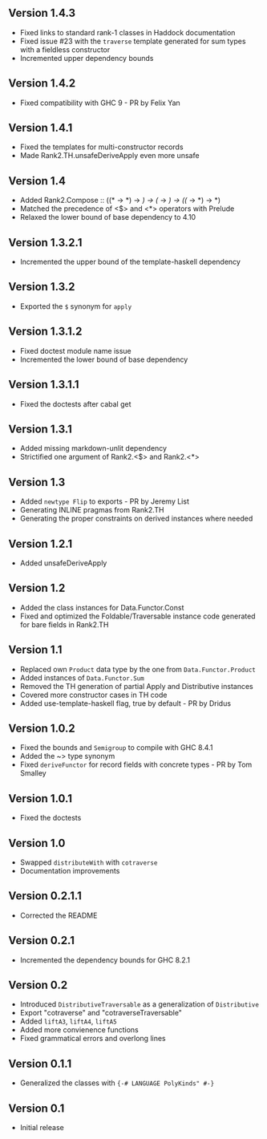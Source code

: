 Version 1.4.3
---------------
* Fixed links to standard rank-1 classes in Haddock documentation
* Fixed issue #23 with the `traverse` template generated for sum types with a fieldless constructor
* Incremented upper dependency bounds

Version 1.4.2
---------------
* Fixed compatibility with GHC 9 - PR by Felix Yan

Version 1.4.1
---------------
* Fixed the templates for multi-constructor records
* Made Rank2.TH.unsafeDeriveApply even more unsafe

Version 1.4
---------------
* Added Rank2.Compose :: ((* -> *) -> *) -> (* -> *) -> ((* -> *) -> *)
* Matched the precedence of <$> and <*> operators with Prelude
* Relaxed the lower bound of base dependency to 4.10

Version 1.3.2.1
---------------
* Incremented the upper bound of the template-haskell dependency

Version 1.3.2
---------------
* Exported the `$` synonym for `apply`

Version 1.3.1.2
---------------
* Fixed doctest module name issue
* Incremented the lower bound of base dependency

Version 1.3.1.1
---------------
* Fixed the doctests after cabal get

Version 1.3.1
---------------
* Added missing markdown-unlit dependency
* Strictified one argument of Rank2.<$> and Rank2.<*>

Version 1.3
---------------
* Added `newtype Flip` to exports - PR by Jeremy List
* Generating INLINE pragmas from Rank2.TH
* Generating the proper constraints on derived instances where needed

Version 1.2.1
---------------
* Added unsafeDeriveApply

Version 1.2
---------------
* Added the class instances for Data.Functor.Const
* Fixed and optimized the Foldable/Traversable instance code generated for bare fields in Rank2.TH

Version 1.1
---------------
* Replaced own `Product` data type by the one from `Data.Functor.Product`
* Added instances of `Data.Functor.Sum`
* Removed the TH generation of partial Apply and Distributive instances
* Covered more constructor cases in TH code
* Added use-template-haskell flag, true by default - PR by Dridus

Version 1.0.2
---------------
* Fixed the bounds and `Semigroup` to compile with GHC 8.4.1
* Added the ~> type synonym
* Fixed `deriveFunctor` for record fields with concrete types - PR by Tom Smalley

Version 1.0.1
---------------
* Fixed the doctests

Version 1.0
---------------
* Swapped `distributeWith` with `cotraverse`
* Documentation improvements

Version 0.2.1.1
---------------
* Corrected the README

Version 0.2.1
---------------
* Incremented the dependency bounds for GHC 8.2.1

Version 0.2
---------------
* Introduced `DistributiveTraversable` as a generalization of `Distributive`
* Export "cotraverse" and "cotraverseTraversable"
* Added `liftA3`, `liftA4`, `liftA5`
* Added more convienence functions
* Fixed grammatical errors and overlong lines

Version 0.1.1
---------------
* Generalized the classes with `{-# LANGUAGE PolyKinds" #-}`

Version 0.1
---------------
* Initial release
